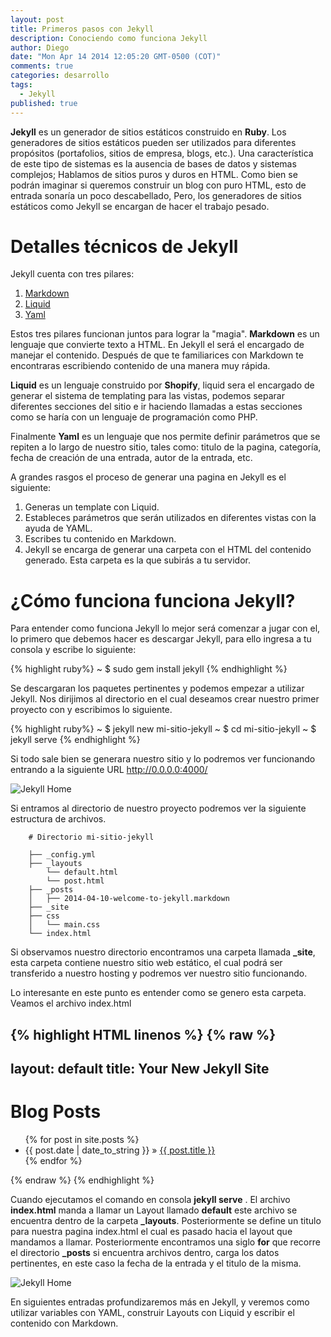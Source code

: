 ```yaml
---
layout: post
title: Primeros pasos con Jekyll
description: Conociendo como funciona Jekyll
author: Diego
date: "Mon Apr 14 2014 12:05:20 GMT-0500 (COT)"
comments: true
categories: desarrollo
tags: 
  - Jekyll
published: true
---
```



**Jekyll** es un generador de sitios estáticos construido en **Ruby**. Los generadores de sitios estáticos pueden ser utilizados para diferentes propósitos (portafolios, sitios de empresa, blogs, etc.). Una característica de este tipo de sistemas es la ausencia de bases de datos y sistemas complejos; Hablamos de sitios puros y duros en HTML. Como bien se podrán imaginar si queremos construir un blog con puro HTML, esto de entrada sonaría un poco descabellado, Pero, los generadores de sitios estáticos como Jekyll se encargan de hacer el trabajo pesado.

# Detalles técnicos de Jekyll 

Jekyll cuenta con tres pilares:

1. [Markdown](http://daringfireball.net/projects/markdown/syntax)
2. [Liquid](http://docs.shopify.com/themes/liquid-basics)
3. [Yaml](http://www.yaml.org/)

Estos tres pilares funcionan juntos para lograr la "magia". **Markdown** es un lenguaje que convierte texto a HTML. En Jekyll el será el encargado de manejar el contenido. Después de que te familiarices con Markdown te encontraras escribiendo contenido de una manera muy rápida. 

**Liquid** es un lenguaje construido por **Shopify**, liquid sera el encargado de generar el sistema de templating para las vistas, podemos separar diferentes secciones del sitio e ir haciendo llamadas a estas secciones como se haría con un lenguaje de programación como PHP. 

Finalmente **Yaml** es un lenguaje que nos permite definir parámetros que se repiten a lo largo de nuestro sitio, tales como: titulo de la pagina, categoría, fecha de creación de una entrada, autor de la entrada, etc.


A grandes rasgos el proceso de generar una pagina en Jekyll es el siguiente: 

1. Generas un template con Liquid.
2. Estableces parámetros que serán utilizados en diferentes vistas con la ayuda de YAML.
3. Escribes tu contenido en Markdown.
4. Jekyll se encarga de generar una carpeta con el HTML del contenido generado. Esta carpeta es la que subirás a tu servidor.

# ¿Cómo funciona funciona Jekyll?

Para entender como funciona Jekyll lo mejor será comenzar a jugar con el, lo primero que debemos hacer es descargar Jekyll, para ello ingresa a tu consola y escribe lo siguiente:

{% highlight ruby%}
~ $ sudo gem install jekyll
{% endhighlight %}

Se descargaran los paquetes pertinentes y podemos empezar a utilizar Jekyll. Nos dirijimos al directorio en el cual deseamos crear nuestro primer proyecto con y escribimos lo siguiente.

{% highlight ruby%}
~ $ jekyll new mi-sitio-jekyll
~ $ cd mi-sitio-jekyll
~ $ jekyll serve
{% endhighlight %}

Si todo sale bien se generara nuestro sitio y lo podremos ver funcionando entrando a la siguiente URL http://0.0.0.0:4000/

![Jekyll Home]({{site.baseurl}}/assets/img/jekyll-inicio.png)

Si entramos al directorio de nuestro proyecto podremos ver la siguiente estructura de archivos.

~~~~
    # Directorio mi-sitio-jekyll

    ├── _config.yml
    ├── _layouts
        └── default.html
        └── post.html
    ├── _posts
    │   ├── 2014-04-10-welcome-to-jekyll.markdown
    ├── _site
    ├── css
    │   └── main.css
    └── index.html
~~~~

Si observamos nuestro directorio encontramos una carpeta llamada **_site**, esta carpeta contiene nuestro sitio web estático, el cual podrá ser transferido a nuestro hosting y podremos ver nuestro sitio funcionando. 

Lo interesante en este punto es entender como se genero esta carpeta. Veamos el archivo index.html

{% highlight HTML linenos %}
{% raw %}
---
layout: default
title: Your New Jekyll Site
---
<div id="home">
  <h1>Blog Posts</h1>
  <ul class="posts">
    {% for post in site.posts %}
      <li>
        <span>{{ post.date | date_to_string }}</span> &raquo; 
        <a href="{{ post.url }}">{{ post.title }}</a>
      </li>
    {% endfor %}
  </ul>
</div>
{% endraw %}
{% endhighlight %}

Cuando ejecutamos el comando en consola **jekyll serve** . El archivo **index.html** manda a llamar un Layout llamado **default** este archivo se encuentra dentro de la carpeta **_layouts**. Posteriormente se define un titulo para nuestra pagina index.html el cual es pasado hacia el layout que mandamos a llamar. Posteriormente encontramos una siglo **for** que recorre el directorio **_posts** si encuentra archivos dentro, carga los datos pertinentes, en este caso la fecha de la entrada y el titulo de la misma.

![Jekyll Home]({{site.baseurl}}/assets/img/jekyll-inicio.png)

En siguientes entradas profundizaremos más en Jekyll, y veremos como utilizar variables con YAML, construir Layouts con Liquid y escribir el contenido con Markdown.


[jekyll-gh]: https://github.com/mojombo/jekyll
[jekyll]:    http://jekyllrb.com
